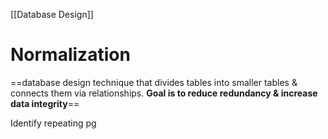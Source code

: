[[Database Design]]

# Normalization
==database design technique that divides tables into smaller tables & connects them via relationships. **Goal is to reduce redundancy & increase data integrity**==

Identify repeating pg